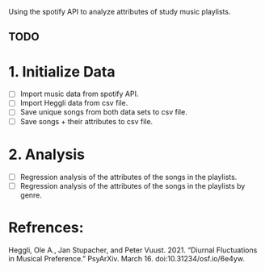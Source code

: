 Using the spotify API to analyze attributes of study music playlists.

## TODO


# 1. Initialize Data
 - [ ] Import music data from spotify API.
 - [ ] Import Heggli data from csv file.
 - [ ] Save unique songs from both data sets to csv file.
 - [ ] Save songs + their attributes to csv file.

# 2. Analysis
 - [ ] Regression analysis of the attributes of the songs in the playlists.
 - [ ] Regression analysis of the attributes of the songs in the playlists by genre.

# Refrences:
Heggli, Ole A., Jan Stupacher, and Peter Vuust. 2021. “Diurnal Fluctuations in Musical Preference.” PsyArXiv. March 16. doi:10.31234/osf.io/6e4yw.

